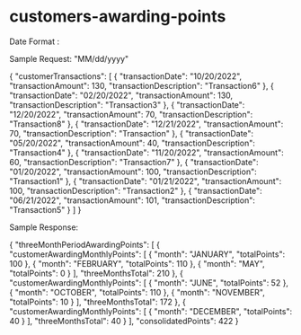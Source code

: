 # customers-awarding-points

Date Format : 

Sample Request: "MM/dd/yyyy"

{
      "customerTransactions": [
            {
                  "transactionDate": "10/20/2022",
                  "transactionAmount": 130,
                  "transactionDescription": "Transaction6"
            },
            {
                  "transactionDate": "02/20/2022",
                  "transactionAmount": 130,
                  "transactionDescription": "Transaction3"
            },
            {
                  "transactionDate": "12/20/2022",
                  "transactionAmount": 70,
                  "transactionDescription": "Transaction8"
            },
            {
                  "transactionDate": "12/21/2022",
                  "transactionAmount": 70,
                  "transactionDescription": "Transaction"
            },
            {
                  "transactionDate": "05/20/2022",
                  "transactionAmount": 40,
                  "transactionDescription": "Transaction4"
            },
            {
                  "transactionDate": "11/20/2022",
                  "transactionAmount": 60,
                  "transactionDescription": "Transaction7"
            },
            {
                  "transactionDate": "01/20/2022",
                  "transactionAmount": 100,
                  "transactionDescription": "Transaction1"
            },
            {
                  "transactionDate": "01/21/2022",
                  "transactionAmount": 100,
                  "transactionDescription": "Transaction2"
            },
            {
                  "transactionDate": "06/21/2022",
                  "transactionAmount": 101,
                  "transactionDescription": "Transaction5"
            }
      ]
}

Sample Response:

{
      "threeMonthPeriodAwardingPoints": [
            {
                  "customerAwardingMonthlyPoints": [
                        {
                              "month": "JANUARY",
                              "totalPoints": 100
                        },
                        {
                              "month": "FEBRUARY",
                              "totalPoints": 110
                        },
                        {
                              "month": "MAY",
                              "totalPoints": 0
                        }
                  ],
                  "threeMonthsTotal": 210
            },
            {
                  "customerAwardingMonthlyPoints": [
                        {
                              "month": "JUNE",
                              "totalPoints": 52
                        },
                        {
                              "month": "OCTOBER",
                              "totalPoints": 110
                        },
                        {
                              "month": "NOVEMBER",
                              "totalPoints": 10
                        }
                  ],
                  "threeMonthsTotal": 172
            },
            {
                  "customerAwardingMonthlyPoints": [
                        {
                              "month": "DECEMBER",
                              "totalPoints": 40
                        }
                  ],
                  "threeMonthsTotal": 40
            }
      ],
      "consolidatedPoints": 422
}
